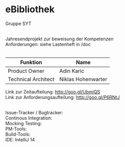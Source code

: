 # eBibliothek

Gruppe SYT <br /><br />

Jahresendprojekt zur beweisung der Kompetenzen<br />
Anforderungen: siehe Lastenheft in /doc<br /><br />

|Funktion|Name|
|----|----|
|Product Owner|Adin Karic|
|Technical Architect|Niklas Hohenwarter|

Link zur Zeitaufteilung: http://goo.gl/UbmjQS<br />
Link zur Anforderungsaufteilung: http://goo.gl/P6RNtJ<br /><br />

Issue-Tracker / Bugtracker:<br />
Continous Integration:<br />
Mocking Testing:<br />
PM-Tools:<br />
Build-Tools:<br />
IDE: IntelliJ 14<br />
